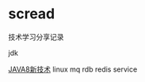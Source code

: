 # scread
技术学习分享记录

jdk

[JAVA8新技术](https://github.com/zhaochuanbin/scread/blob/master/note/jdk/java8.md)
linux
mq
rdb
redis
service
